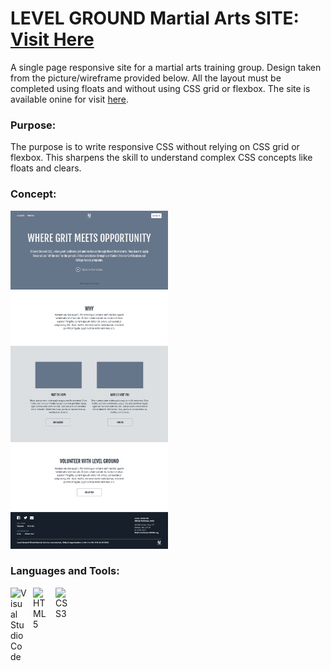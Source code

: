 # LEVEL GROUND Martial Arts SITE: [Visit Here](https://levelgroundtrainers.netlify.app/) 

A single page responsive site for a martial arts training group. Design taken from the picture/wireframe provided below. All the layout must be completed using floats and without using CSS grid or flexbox. The site is available onine for visit [here](https://levelgroundtrainers.netlify.app/).


### Purpose:

The purpose is to write responsive CSS without relying on CSS grid or flexbox. This sharpens the skill to understand complex CSS concepts like floats and clears.

### Concept:

<img src="./level-ground-wireframe.png" width="50%" />


### Languages and Tools:

<img align="left" alt="Visual Studio Code" width="26px" src="https://cdn.jsdelivr.net/gh/devicons/devicon/icons/vscode/vscode-original.svg" style="padding-right:10px;" />
<img align="left" alt="HTML5" width="26px" src="https://cdn.jsdelivr.net/gh/devicons/devicon/icons/html5/html5-original.svg" style="padding-right:10px;" />
<img align="left" alt="CSS3" width="26px" src="https://cdn.jsdelivr.net/gh/devicons/devicon/icons/css3/css3-original.svg" style="padding-right:10px;" />
